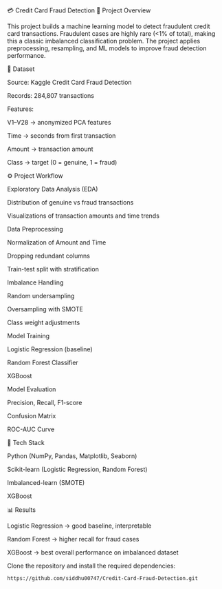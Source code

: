 💳 Credit Card Fraud Detection
📌 Project Overview

This project builds a machine learning model to detect fraudulent credit card transactions. Fraudulent cases are highly rare (<1% of total), making this a classic imbalanced classification problem. The project applies preprocessing, resampling, and ML models to improve fraud detection performance.

📂 Dataset

Source: Kaggle Credit Card Fraud Detection

Records: 284,807 transactions

Features:

V1–V28 → anonymized PCA features

Time → seconds from first transaction

Amount → transaction amount

Class → target (0 = genuine, 1 = fraud)

⚙️ Project Workflow

Exploratory Data Analysis (EDA)

Distribution of genuine vs fraud transactions

Visualizations of transaction amounts and time trends

Data Preprocessing

Normalization of Amount and Time

Dropping redundant columns

Train-test split with stratification

Imbalance Handling

Random undersampling

Oversampling with SMOTE

Class weight adjustments

Model Training

Logistic Regression (baseline)

Random Forest Classifier

XGBoost

Model Evaluation

Precision, Recall, F1-score

Confusion Matrix

ROC-AUC Curve

🚀 Tech Stack

Python (NumPy, Pandas, Matplotlib, Seaborn)

Scikit-learn (Logistic Regression, Random Forest)

Imbalanced-learn (SMOTE)

XGBoost

📊 Results

Logistic Regression → good baseline, interpretable

Random Forest → higher recall for fraud cases

XGBoost → best overall performance on imbalanced dataset

Clone the repository and install the required dependencies:

```bash
https://github.com/siddhu00747/Credit-Card-Fraud-Detection.git
